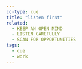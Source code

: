```yaml
---
cc-type: cue
title: "listen first"
related:
  - KEEP AN OPEN MIND
  - LISTEN CAREFULLY
  - SCAN FOR OPPORTUNITIES
tags:
  - cue
  - work
---
```

